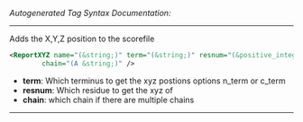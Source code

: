 <!-- THIS IS AN AUTOGENERATED FILE: Don't edit it directly, instead change the schema definition in the code itself. -->

_Autogenerated Tag Syntax Documentation:_

---
Adds the X,Y,Z position to the scorefile

```xml
<ReportXYZ name="(&string;)" term="(&string;)" resnum="(&positive_integer;)"
        chain="(A &string;)" />
```

-   **term**: Which terminus to get the xyz postions options n_term or c_term
-   **resnum**: Which residue to get the xyz of
-   **chain**: which chain if there are multiple chains

---
